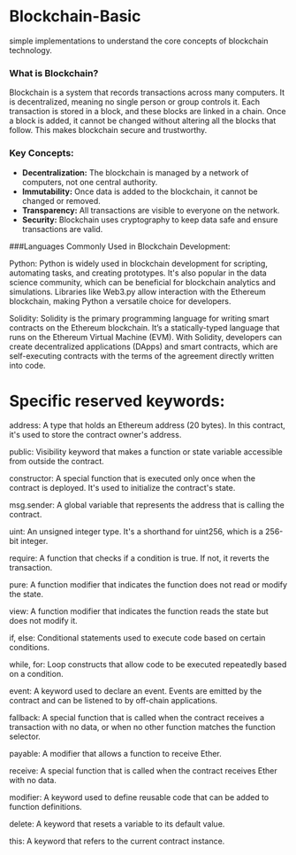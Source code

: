 # Blockchain-Basic 
simple implementations to understand the core concepts of blockchain technology. 

### What is Blockchain?

Blockchain is a system that records transactions across many computers. It is decentralized, meaning no single person or group controls it. Each transaction is stored in a block, and these blocks are linked in a chain. Once a block is added, it cannot be changed without altering all the blocks that follow. This makes blockchain secure and trustworthy.

### Key Concepts:
- **Decentralization:** The blockchain is managed by a network of computers, not one central authority.
- **Immutability:** Once data is added to the blockchain, it cannot be changed or removed.
- **Transparency:** All transactions are visible to everyone on the network.
- **Security:** Blockchain uses cryptography to keep data safe and ensure transactions are valid.

###Languages Commonly Used in Blockchain Development:
 
Python:
        Python is widely used in blockchain development for scripting, automating tasks, and creating prototypes. It's also popular in the data science community, which can be beneficial for blockchain analytics and simulations.
        Libraries like Web3.py allow interaction with the Ethereum blockchain, making Python a versatile choice for developers.

Solidity:
        Solidity is the primary programming language for writing smart contracts on the Ethereum blockchain. It’s a statically-typed language that runs on the Ethereum Virtual Machine (EVM).
        With Solidity, developers can create decentralized applications (DApps) and smart contracts, which are self-executing contracts with the terms of the agreement directly written into code.

# Specific reserved keywords:

address: A type that holds an Ethereum address (20 bytes). In this contract, it's used to store the contract owner's address.

public: Visibility keyword that makes a function or state variable accessible from outside the contract.

constructor: A special function that is executed only once when the contract is deployed. It's used to initialize the contract's state.

msg.sender: A global variable that represents the address that is calling the contract.

uint: An unsigned integer type. It's a shorthand for uint256, which is a 256-bit integer.

require: A function that checks if a condition is true. If not, it reverts the transaction.

pure: A function modifier that indicates the function does not read or modify the state.

view: A function modifier that indicates the function reads the state but does not modify it.

if, else: Conditional statements used to execute code based on certain conditions.

while, for: Loop constructs that allow code to be executed repeatedly based on a condition.

event: A keyword used to declare an event. Events are emitted by the contract and can be listened to by off-chain applications.

fallback: A special function that is called when the contract receives a transaction with no data, or when no other function matches the function selector.

payable: A modifier that allows a function to receive Ether.

receive: A special function that is called when the contract receives Ether with no data.

modifier: A keyword used to define reusable code that can be added to function definitions.

delete: A keyword that resets a variable to its default value.

this: A keyword that refers to the current contract instance.
